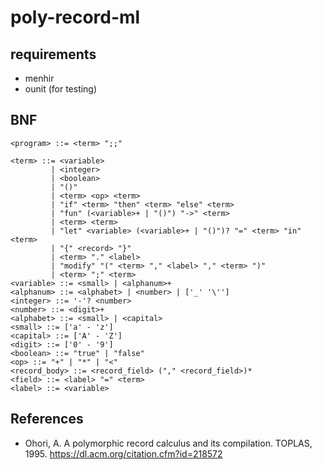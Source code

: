 # poly-record-ml

## requirements

- menhir
- ounit (for testing)

## BNF

```
<program> ::= <term> ";;"

<term> ::= <variable>
         | <integer>
         | <boolean>
         | "()"
         | <term> <op> <term>
         | "if" <term> "then" <term> "else" <term>
         | "fun" (<variable>+ | "()") "->" <term>
         | <term> <term>
         | "let" <variable> (<variable>+ | "()")? "=" <term> "in" <term>
         | "{" <record> "}"
         | <term> "." <label>
         | "modify" "(" <term> "," <label> "," <term> ")"
         | <term> ";" <term>
<variable> ::= <small> | <alphanum>+
<alphanum> ::= <alphabet> | <number> | ['_' '\'']
<integer> ::= '-'? <number>
<number> ::= <digit>+
<alphabet> ::= <small> | <capital>
<small> ::= ['a' - 'z']
<capital> ::= ['A' - 'Z']
<digit> ::= ['0' - '9']
<boolean> ::= "true" | "false"
<op> ::= "+" | "*" | "<"
<record_body> ::= <record_field> ("," <record_field>)*
<field> ::= <label> "=" <term>
<label> ::= <variable>
```

## References

- Ohori, A. A polymorphic record calculus and its compilation. TOPLAS, 1995. https://dl.acm.org/citation.cfm?id=218572
